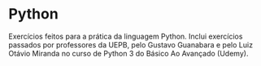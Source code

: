 # Python
Exercícios feitos para a prática da linguagem Python. Inclui exercícios passados por professores da UEPB, pelo Gustavo Guanabara e pelo Luiz Otávio Miranda no curso de Python 3 do Básico Ao Avançado (Udemy).
